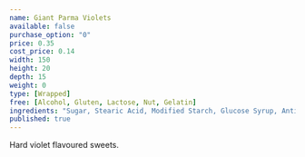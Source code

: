 ```yaml
---
name: Giant Parma Violets
available: false
purchase_option: "0"
price: 0.35
cost_price: 0.14
width: 150
height: 20
depth: 15
weight: 0
type: [Wrapped]
free: [Alcohol, Gluten, Lactose, Nut, Gelatin]
ingredients: "Sugar, Stearic Acid, Modified Starch, Glucose Syrup, Anti-Caking Agent: Magnesium Carbonate, Flavourings, Colours: E124, E132, Anthocyanin"
published: true
---
```

Hard violet flavoured sweets.